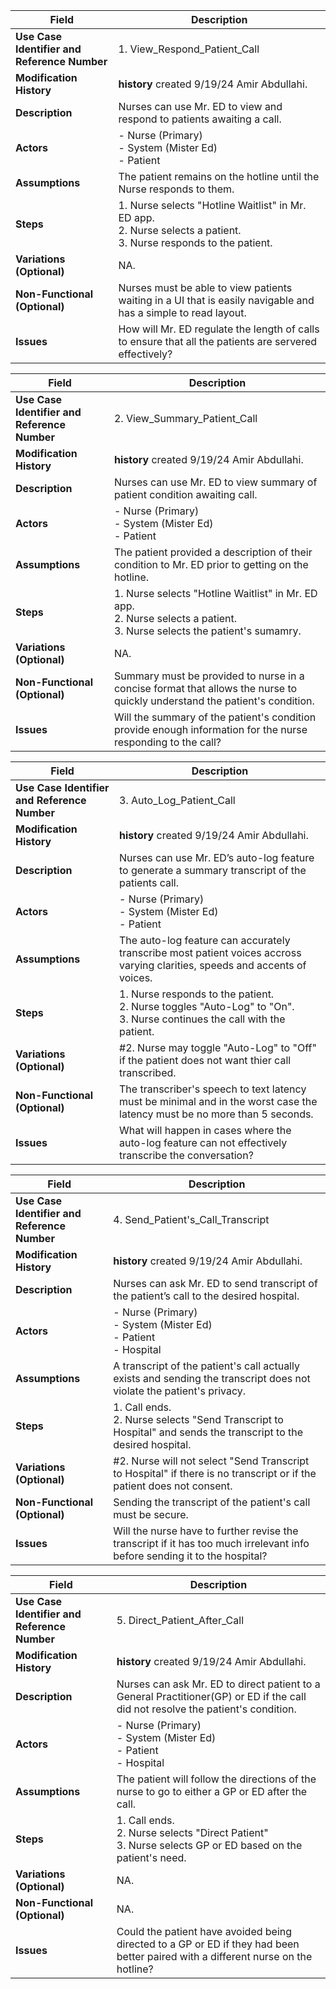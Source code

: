 | **Field**                                   | **Description**                                                                                                                  |
|---------------------------------------------|----------------------------------------------------------------------------------------------------------------------------------|
| **Use Case Identifier and Reference Number**| 1. View_Respond_Patient_Call<br>                                                                                                 |
| **Modification History**                    | **history** created 9/19/24 Amir Abdullahi.                                                                                      |
| **Description**                             | Nurses can use Mr. ED to view and respond to patients awaiting a call.                                                           |
| **Actors**                                  | - Nurse (Primary)<br> - System (Mister Ed)<br> - Patient                                                                         |
| **Assumptions**                             | The patient remains on the hotline until the Nurse responds to them.                                                             |
| **Steps**                                   | 1. Nurse selects "Hotline Waitlist" in Mr. ED app.<br> 2. Nurse selects a patient.<br> 3. Nurse responds to the patient.         |
| **Variations (Optional)**                   | NA.                                                                                                                              |
| **Non-Functional (Optional)**               | Nurses must be able to view patients waiting in a UI that is easily navigable and has a simple to read layout.                   |
| **Issues**                                  | How will Mr. ED regulate the length of calls to ensure that all the patients are servered effectively?                           | 

| **Field**                                   | **Description**                                                                                                                  |
|---------------------------------------------|----------------------------------------------------------------------------------------------------------------------------------|
| **Use Case Identifier and Reference Number**| 2. View_Summary_Patient_Call<br>                                                                                                 |
| **Modification History**                    | **history** created 9/19/24 Amir Abdullahi.                                                                                      |
| **Description**                             | Nurses can use Mr. ED to view summary of patient condition awaiting call.                                                        |
| **Actors**                                  | - Nurse (Primary)<br> - System (Mister Ed)<br> - Patient                                                                         |
| **Assumptions**                             | The patient provided a description of their condition to Mr. ED prior to getting on the hotline.                                 |
| **Steps**                                   | 1. Nurse selects "Hotline Waitlist" in Mr. ED app.<br> 2. Nurse selects a patient.<br> 3. Nurse selects the patient's sumamry.   |
| **Variations (Optional)**                   | NA.                                                                                                                              |
| **Non-Functional (Optional)**               | Summary must be provided to nurse in a concise format that allows the nurse to quickly understand the patient's condition.       |
| **Issues**                                  | Will the summary of the patient's condition provide enough information for the nurse responding to the call?                     | 


| **Field**                                   | **Description**                                                                                                                  |
|---------------------------------------------|----------------------------------------------------------------------------------------------------------------------------------|
| **Use Case Identifier and Reference Number**| 3. Auto_Log_Patient_Call<br>                                                                                                     |
| **Modification History**                    | **history** created 9/19/24 Amir Abdullahi.                                                                                      |
| **Description**                             | Nurses can use Mr. ED’s auto-log feature to generate a summary transcript of the patients call.                                  |
| **Actors**                                  | - Nurse (Primary)<br> - System (Mister Ed)<br> - Patient                                                                         |
| **Assumptions**                             | The auto-log feature can accurately transcribe most patient voices accross varying clarities, speeds and accents of voices.      |
| **Steps**                                   | 1. Nurse responds to the patient.<br> 2. Nurse toggles "Auto-Log" to "On".<br> 3. Nurse continues the call with the patient.     |
| **Variations (Optional)**                   | #2. Nurse may toggle "Auto-Log" to "Off" if the patient does not want thier call transcribed.                                    |
| **Non-Functional (Optional)**               | The transcriber's speech to text latency must be minimal and in the worst case the latency must be no more than 5 seconds.       |
| **Issues**                                  | What will happen in cases where the auto-log feature can not effectively transcribe the conversation?                            | 

| **Field**                                   | **Description**                                                                                                                  |
|---------------------------------------------|----------------------------------------------------------------------------------------------------------------------------------|
| **Use Case Identifier and Reference Number**| 4. Send_Patient's_Call_Transcript<br>                                                                                            |
| **Modification History**                    | **history** created 9/19/24 Amir Abdullahi.                                                                                      |
| **Description**                             | Nurses can ask Mr. ED to send transcript of the patient’s call to the desired hospital.                                          |
| **Actors**                                  | - Nurse (Primary)<br> - System (Mister Ed)<br> - Patient<br> - Hospital                                                          |
| **Assumptions**                             | A transcript of the patient's call actually exists and sending the transcript does not violate the patient's privacy.            |
| **Steps**                                   | 1. Call ends.<br> 2. Nurse selects "Send Transcript to Hospital" and sends the transcript to the desired hospital.               |
| **Variations (Optional)**                   | #2. Nurse will not select "Send Transcript to Hospital" if there is no transcript or if the patient does not consent.            |
| **Non-Functional (Optional)**               | Sending the transcript of the patient's call must be secure.                                                                     |
| **Issues**                                  | Will the nurse have to further revise the transcript if it has too much irrelevant info before sending it to the hospital?       |

| **Field**                                   | **Description**                                                                                                                  |
|---------------------------------------------|----------------------------------------------------------------------------------------------------------------------------------|
| **Use Case Identifier and Reference Number**| 5. Direct_Patient_After_Call<br>                                                                                                 |
| **Modification History**                    | **history** created 9/19/24 Amir Abdullahi.                                                                                      |
| **Description**                             | Nurses can ask Mr. ED to direct patient to a General Practitioner(GP) or ED if the call did not resolve the patient's condition. |
| **Actors**                                  | - Nurse (Primary)<br> - System (Mister Ed)<br> - Patient<br> - Hospital                                                          |
| **Assumptions**                             | The patient will follow the directions of the nurse to go to either a GP or ED after the call.                                   |
| **Steps**                                   | 1. Call ends.<br> 2. Nurse selects "Direct Patient"<br> 3. Nurse selects GP or ED based on the patient's need.                   |
| **Variations (Optional)**                   | NA.                                                                                                                              |
| **Non-Functional (Optional)**               | NA.                                                                                                                              |
| **Issues**                                  | Could the patient have avoided being directed to a GP or ED if they had been better paired with a different nurse on the hotline?| 
